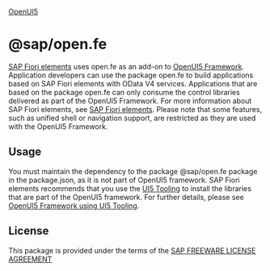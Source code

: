 [OpenUI5](http://openui5.org/images/OpenUI5_new_big_side.png)

# @sap/open.fe

[SAP Fiori elements](https://sapui5.hana.ondemand.com/#/topic/03265b0408e2432c9571d6b3feb6b1fd) uses open.fe as an add-on to [OpenUI5 Framework](https://github.com/SAP/openui5). Application developers can use the package open.fe to build applications based on SAP Fiori elements with OData V4 services. Applications that are based on the package open.fe can only consume the control libraries delivered as part of the OpenUI5 Framework. For more information about SAP Fiori elements, see [SAP Fiori elements](https://sapui5.hana.ondemand.com/sdk/#/topic/03265b0408e2432c9571d6b3feb6b1fd). Please note that some features, such as unified shell or navigation support, are restricted as they are used with the OpenUI5 Framework.

## Usage

You must maintain the dependency to the package @sap/open.fe package in the package.json, as it is not part of OpenUI5 framework. SAP Fiori elements recommends that you use the [UI5 Tooling](https://sap.github.io/ui5-tooling) to install the libraries that are part of the OpenUI5 framework. For further details, please see [OpenUI5 Framework using UI5 Tooling](https://sap.github.io/ui5-tooling/pages/Configuration/#framework-configuration).

## License

This package is provided under the terms of the [SAP FREEWARE LICENSE AGREEMENT](https://tools.hana.ondemand.com/sap-freeware-license.txt)
